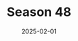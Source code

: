 ---
title: 'Season 48'
date: '2025-02-01'
params:
  season_image: /static/images/Season48/Survivor48.webp
  randomized_list_image: /static/images/Season48/Season48RandomList.png
  
  players:
    - player_name: Adam
      contestants:
        - contestant: Chrissy Sarnowsky
          eliminated: false
        - contestant: Kyle Fraser
          eliminated: false

    - player_name: Branden
      contestants:
        - contestant: Sai Hughley
          eliminated: false
        - contestant: Mitch Guerra
          eliminated: false

    - player_name: Brittany
      contestants:
        - contestant: Kamilla Karthigesu
          eliminated: false
        - contestant: Charity Nelms
          eliminated: false

    - player_name: Cynthia
      contestants:
        - contestant: Joe Hunter
          eliminated: false
        - contestant: Justin Pioppi
          eliminated: true

    - player_name: Dawson
      contestants:
        - contestant: Star Toomey
          eliminated: false
        - contestant: Kevin Leung
          eliminated: true

    - player_name: Dylene
      contestants:
        - contestant: Thomas Krottinger
          eliminated: true
        - contestant: Bianca Roses
          eliminated: true

    - player_name: Iona
      contestants:
        - contestant: Shauhin Davari
          eliminated: false
        - contestant: David Kinne
          eliminated: false

    - player_name: Kaylyn
      contestants:
        - contestant: Eva Erickson
          eliminated: false
        - contestant: Cedrek McFadden
          eliminated: false

    - player_name: Randy
      contestants:
        - contestant: Stephanie Berger
          eliminated: true
        - contestant: Mary Zheng
          eliminated: false
---